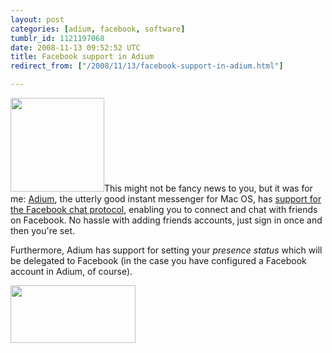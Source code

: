 ```yaml
---
layout: post
categories: [adium, facebook, software]
tumblr_id: 1121197068  
date: 2008-11-13 09:52:52 UTC
title: Facebook support in Adium
redirect_from: ["/2008/11/13/facebook-support-in-adium.html"]

---
```


<a href="/attachments/2008/11/adium-facebook-support.png"><img src="/attachments/2008/11/adium-facebook-support-150x150.png" alt="" title="adium-facebook-support" width="150" height="150" class="alignright size-thumbnail wp-image-895" /></a>This might not be fancy news to you, but it was for me: <a href="http://adiumx.com/">Adium</a>, the utterly good instant messenger for Mac OS, has <a href="http://adiumx.com/blog/2008/05/facebook-chat-in-adium/">support for the Facebook chat protocol</a>, enabling you to connect and chat with friends on Facebook. No hassle with adding friends accounts, just sign in once and then you're set.

Furthermore, Adium has support for setting your <em>presence status</em> which will be delegated to Facebook (in the case you have configured a Facebook account in Adium, of course).

<a href="/attachments/2008/11/adium-facebook-set-presence.png"><img src="/attachments/2008/11/adium-facebook-set-presence-small.png" alt="" title="adium-facebook-set-presence-small" width="200" height="92" class="alignnone size-full wp-image-904" /></a>
